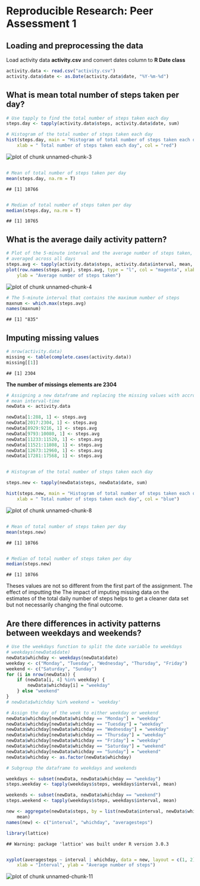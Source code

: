 # Reproducible Research: Peer Assessment 1


## Loading and preprocessing the data

 




Load activity data **activity.csv** and convert dates column to **R Date class**


```r
activity.data <- read.csv("activity.csv")
activity.data$date <- as.Date(activity.data$date, "%Y-%m-%d")
```


## What is mean total number of steps taken per day?

```r
# Use tapply to find the total number of steps taken each day
steps.day <- tapply(activity.data$steps, activity.data$date, sum)

# Histogram of the total number of steps taken each day
hist(steps.day, main = "Histogram of total number of steps taken each day", 
    xlab = " Total number of steps taken each day", col = "red")
```

![plot of chunk unnamed-chunk-3](figure/unnamed-chunk-3.png) 

```r

# Mean of total number of steps taken per day
mean(steps.day, na.rm = T)
```

```
## [1] 10766
```

```r

# Median of total number of steps taken per day
median(steps.day, na.rm = T)
```

```
## [1] 10765
```



## What is the average daily activity pattern?



```r
# Plot of the 5-minute interval and the average number of steps taken,
# averaged across all days
steps.avg <- tapply(activity.data$steps, activity.data$interval, mean, na.rm = T)
plot(row.names(steps.avg), steps.avg, type = "l", col = "magenta", xlab = "Run time (5-minute interval)", 
    ylab = "Average number of steps taken")
```

![plot of chunk unnamed-chunk-4](figure/unnamed-chunk-4.png) 





```r
# The 5-minute interval that contains the maximum number of steps
maxnum <- which.max(steps.avg)
names(maxnum)
```

```
## [1] "835"
```




## Imputing missing values


```r
# nrow(activity.data)
missing <- table(complete.cases(activity.data))
missing[[1]]
```

```
## [1] 2304
```




**The number of missings elements are 2304**


```r
# Assigning a new dataframe and replacing the missing values with accross
# mean interval-time
newData <- activity.data

newData[1:288, 1] <- steps.avg
newData[2017:2304, 1] <- steps.avg
newData[8929:9216, 1] <- steps.avg
newData[9793:10080, 1] <- steps.avg
newData[11233:11520, 1] <- steps.avg
newData[11521:11808, 1] <- steps.avg
newData[12673:12960, 1] <- steps.avg
newData[17281:17568, 1] <- steps.avg


# Histogram of the total number of steps taken each day

steps.new <- tapply(newData$steps, newData$date, sum)

hist(steps.new, main = "Histogram of total number of steps taken each day", 
    xlab = " Total number of steps taken each day", col = "blue")
```

![plot of chunk unnamed-chunk-8](figure/unnamed-chunk-8.png) 

```r

# Mean of total number of steps taken per day
mean(steps.new)
```

```
## [1] 10766
```

```r

# Median of total number of steps taken per day
median(steps.new)
```

```
## [1] 10766
```



Theses values are not so different from the first part of the assignment. The effect of imputting the 
The impact of imputing missing data on the estimates of the total daily number of steps helps to get a cleaner data set but not necessarily changing the final outcome.

## Are there differences in activity patterns between weekdays and weekends?


```r
# Use the weekdays function to split the date variable to weekdays
# weekdays(newData$date)
newData$whichday <- weekdays(newData$date)
weekday <- c("Monday", "Tuesday", "Wednesday", "Thursday", "Friday")
weekend <- c("Saturday", "Sunday")
for (i in nrow(newData)) {
    if (newData[i, 4] %in% weekday) {
        newData$whichday[i] = "weekday"
    } else "weekend"
}
# newData$whichday %in% weekend = 'weekday'

# Assign the day of the week to either weekday or weekend
newData$whichday[newData$whichday == "Monday"] = "weekday"
newData$whichday[newData$whichday == "Tuesday"] = "weekday"
newData$whichday[newData$whichday == "Wednesday"] = "weekday"
newData$whichday[newData$whichday == "Thursday"] = "weekday"
newData$whichday[newData$whichday == "Friday"] = "weekday"
newData$whichday[newData$whichday == "Saturday"] = "weekend"
newData$whichday[newData$whichday == "Sunday"] = "weekend"
newData$whichday <- as.factor(newData$whichday)
```



```r
# Subgroup the dataframe to weekdays and weekends

weekdays <- subset(newData, newData$whichday == "weekday")
steps.weekday <- tapply(weekdays$steps, weekdays$interval, mean)

weekends <- subset(newData, newData$whichday == "weekend")
steps.weekend <- tapply(weekdays$steps, weekdays$interval, mean)

new <- aggregate(newData$steps, by = list(newData$interval, newData$whichday), 
    mean)
names(new) <- c("interval", "whichday", "averagesteps")
```



```r
library(lattice)
```

```
## Warning: package 'lattice' was built under R version 3.0.3
```

```r

xyplot(averagesteps ~ interval | whichday, data = new, layout = c(1, 2), type = "l", 
    xlab = "Interval", ylab = "Average number of steps")
```

![plot of chunk unnamed-chunk-11](figure/unnamed-chunk-11.png) 


